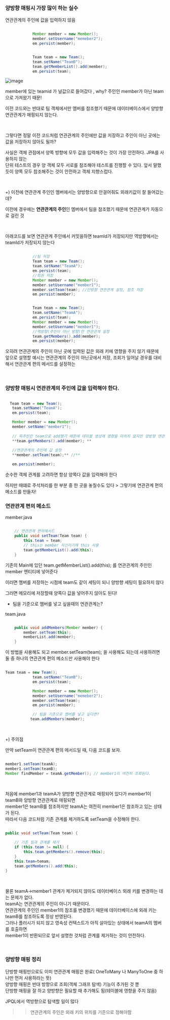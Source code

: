 ### 양방향 매핑시 가장 많이 하는 실수

연관관계의 주인에 값을 입력하지 않음

```java

            Member member = new Member();
            member.setUsername("memeber2");
            em.persist(member);


            Team team = new Team();
            team.setName("TeamB");
            team.getMemberList().add(member);
            em.persist(team);

```

![image](https://user-images.githubusercontent.com/78454649/152939029-9282a6fe-7c36-4de9-b778-d0068f831046.png)

member에 있는 teamid 가 널값으로 들어갔다 , why? 주인인 member가 아닌 team으로 가져왔기 때문!

이전 코드와는 반대로 팀 객체에서만 멤버를 참조했기 때문에 데이터베이스에서 양방향 연관관계가 매핑되지 않는다.

<br/>

그렇다면 정말 이전 코드처럼 연관관계의 주인에만 값을 저장하고 주인이 아닌 곳에는 값을 저장하지 않아도 될까? 

사실은 객체 관점에서 양쪽 방향에 모두 값을 입력해주는 것이 가장 안전하다. JPA를 사용하지 않는 <br/>
단위 테스트의 경우 양 객체 모두 서로를 참조해야 테스트를 진행할 수 있다. 앞서 말했듯이 양쪽 모두 참조해주는 것이 안전하고 객체 지향스럽다.

<br/>

+) 이전에 연관관계 주인인 멤버에서는 양방향으로 안걸어줘도 외래키값이 잘 들어갔는데?

이전에 경우에는 **연관관계의 주인**인 멤버에서 팀을 참조했기 때문에 연관관계가 자동으로 걸린 것

<br/>

아래코드를 보면 연관관계 주인에서 커밋을하면 teamId가 저장되지만 역방향에서는 teamId가 저장되지 않는다

```java

            //팀 저장
            Team team = new Team();
            team.setName("TeamA");
            em.persist(team);
            //회원 저장
            Member member = new Member();
            member.setUsername("member1");
            member.setTeam(team); //단방향 연관관계 설정, 참조 저장
            em.persist(member);


            Team team = new Team();
            team.setName("TeamA");
            em.persist(team);
            Member member = new Member();
            member.setUsername("member1");
            //역방향(주인이 아닌 방향)만 연관관계 설정
            team.getMembers().add(member);
            em.persist(member);

```

오히려 연관관계의 주인이 아닌 곳에 입력된 값은 외래 키에 영향을 주지 않기 때문에 <br/>
앞으로 설명할 예시는 연관관계의 주인이 아닌곳에서 저장, 조회가 일어날 경우를 대비해서 연관관계 편의 메서드를 설정하는 


<br/>


### 양방향 매핑시 연관관계의 주인에 값을 입력해야 한다.

```java

  Team team = new Team();
   team.setName("TeamA");
   em.persist(team);

   Member member = new Member();
   member.setName("member1");
   
   // 피주인인 team으로 add했기 때문에 테이블 생성에 영향을 미치지 않지만 양방향 연관관계에서는 필요하다
   **team.getMembers().add(member); **
   
   //연관관계의 주인에 값 설정
   **member.setTeam(team);** //**

   em.persist(member);

```

순수한 객체 관계를 고려하면 항상 양쪽다 값을 입력해야 한다

하지만 때떄로 주석처리를 한 부분 중 한 곳을 놓칠수도 있다 > 그렇기에 연관관계 편의 메소드를 만들자!

### 연관관계 편의 메소드

member.java

```java

    // 연관관계 편의메서드
    public void setTeam(Team team) {
        this.team = team;
        // this는 member 자신이기에 this 사용
        team.getMemberList().add(this);
    }

```

기존의 Main에 있던 team.getMemberList().add(this); 를 연관관계의 주인인 member 엔티티에 넣어준다

이러면 멤버를 저장하는 시점에 team도 같이 세팅이 되니 양방향 세팅이 필요하지 않다

그러면 메모리에 저장할때 양쪽다 값을 넣어주지 않아도 된다!

- 팀을 기준으로 멤버를 넣고 싶을때의 연관관계는?

team.java

```java

    public void addMembers(Member member) {
        member.setTeam(this);
        memberList.add(member);
    }

```

이 방법을 사용해도 되고 member.setTeam(team); 을 사용해도 되는데 사용하려면 둘 중 하나의 연관관계 편의 메소드만 사용해야 한다

```java

Team team = new Team();
            team.setName("TeamB");
            em.persist(team);

            Member member = new Member();
            member.setUsername("memeber2");
            member.setTeam(team);
            em.persist(member);

            // 팀을 기준으로 멤버를 넣고 싶다면?
           team.addMembers(member);

```

<br/>

+) 주의점

만약 setTeam이 연관관계 편의 메서드일 때, 다음 코드를 보자.

```java

member1.setTeam(teamA);
member1.setTeam(teamB);
Member findMember = teamA.getMember(); // member1이 여전히 조회된다.

```
<br/>

처음에 member1과 teamA가 양방향 연관관계로 매핑되어 있다가 member1이 teamB와 양방향 연관관계로 매핑되면 <br/>
member1은 teamB를 참조하지만 teamA는 여전히 member1은 참조하고 있는 상태가 된다. <br/>
따라서 다음 코드처럼 기존 관계를 제거하도록 setTeam을 수정해야 한다.

```java

public void setTeam(Team team) {
 
	// 기존 팀과 관계를 제거
    if (this.team != null) {
    	this.team.getMembers().remove(this);
    }
    this.team=temam;
    team.getMembers().add(this);
}


```
<br/>

물론  teamA->member1 관계가 제거되지 않아도 데이터베이스 외래 키를 변경하는 데는 문제가 없다. <br/>
teamA는 연관관계의 주인이 아니기 때문이다. <br/>
연관관계의 주인인 member1의 참조를 변경했기 때문에 데이터베이스에 외래 키는 teamB를 참조하도록 정상 반영된다. <br/>
그러나 플러시가 되지 않고 영속성 컨텍스트가 아직 살아있는 상태에서 teamA의 멤버를 호출하면 <br/>
member1이 반환되므로 앞서 설명한 것처럼 관계를 제거하는 것이 안전하다.

<br/>

### 양방향 매핑 정리

단방향 매핑만으로도 이미 연관관계 매핑은 완료( OneToMany 나 ManyToOne 중 하나만 먼저 사용하라는 뜻) <br/>
양방향 매핑은 반대 방향으로 조회(객체 그래프 탐색) 기능이 추가된 것 뿐 <br/>
단방향 매핑을 잘 하고 양방향은 필요할 때 추가해도 됨(테이블에 영향을 주지 않음)

JPQL에서 역방향으로 탐색할 일이 많다 <br/>
>> 연관관계의 주인은 외래 키의 위치를 기준으로 정해야함

